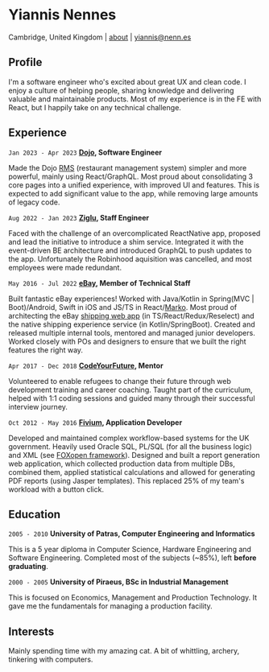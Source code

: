 # Yiannis Nennes
Cambridge, United Kingdom | [about](https://dev.to/nennes) | [yiannis@nenn.es](mailto:yiannis@nenn.es)

## Profile
I'm a software engineer who's excited about great UX and clean code. I enjoy a culture of helping people, sharing knowledge and delivering valuable and maintainable products. Most of my experience is in the FE with React, but I happily take on any technical challenge.

## Experience

`Jan 2023 - Apr 2023`
__[Dojo](https://dojo.tech), Software Engineer__

Made the Dojo [RMS](https://www.youtube.com/watch?v=-aUc30WV3y4) (restaurant management system) simpler and more powerful, mainly using React/GraphQL. Most proud about consolidating 3 core pages into a unified experience, with improved UI and features. This is expected to add significant value to the app, while removing large amounts of legacy code.

`Aug 2022 - Jan 2023`
__[Ziglu](https://www.ziglu.io), Staff Engineer__

Faced with the challenge of an overcomplicated ReactNative app, proposed and lead the initiative to introduce a shim service. Integrated it with the event-driven BE architecture and introduced GraphQL to push updates to the app. Unfortunately the Robinhood aquisition was cancelled, and most employees were made redundant.

`May 2016 - Jul 2022`
__[eBay](https://www.ebay.co.uk), Member of Technical Staff__

Built fantastic eBay experiences! Worked with Java/Kotlin in Spring(MVC | Boot)/Android, Swift in iOS and JS/TS in React/[Marko](https://markojs.com). Most proud of architecting the eBay [shipping web app](https://www.businessinsider.com/how-to-print-shipping-label-on-ebay) (in TS/React/Redux/Reselect) and the native shipping experience service (in Kotlin/SpringBoot). Created and released multiple internal tools, mentored and managed junior developers. Worked closely with POs and designers to ensure that we built the right features the right way.

`Apr 2017 - Dec 2018`
__[CodeYourFuture](https://codeyourfuture.io), Mentor__

Volunteered to enable refugees to change their future through web development training and career coaching. Taught part of the curriculum, helped with 1:1 coding sessions and guided many through their successful interview journey.

`Oct 2012 - May 2016`
__[Fivium](https://www.fivium.co.uk), Application Developer__

Developed and maintained complex workflow-based systems for the UK government. Heavily used Oracle SQL, PL/SQL (for all the business logic) and XML (see [FOXopen framework](http://www.foxopen.net)). Designed and built a report generation web application, which collected production data from multiple DBs, combined them, applied statistical calculations and allowed for generating PDF reports (using Jasper templates). This replaced 25% of my team's workload with a button click.


## Education


`2005 - 2010`
__University of Patras, Computer Engineering and Informatics__

This is a 5 year diploma in Computer Science, Hardware Engineering and Software Engineering. Completed most of the subjects (~85%), left __before graduating__.

`2000 - 2005`
__University of Piraeus, BSc in Industrial Management__

This is focused on Economics, Management and Production Technology. It gave me the fundamentals for managing a production facility.


## Interests


Mainly spending time with my amazing cat. A bit of whittling, archery, tinkering with computers.

